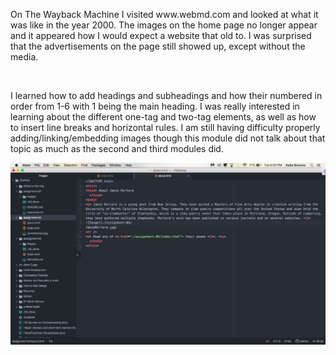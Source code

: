 <p> On The Wayback Machine I visited www.webmd.com and looked at what it was like in the year 2000. The images on the home page no longer appear and it appeared how I would expect a website that old to. I was surprised that the advertisements on the page still showed up, except without the media. </p>
<br />
<p> I learned how to add headings and subheadings and how their numbered in order from 1-6 with 1 being the main heading. I was really interested in learning about the different one-tag and two-tag elements, as well as how to insert line breaks and horizontal rules. I am still having difficulty properly adding/linking/embedding images though this module did not talk about that topic as much as the second and third modules did. </p>

![My Screenshot](/assignment-04/images/screenshot.jpg)
